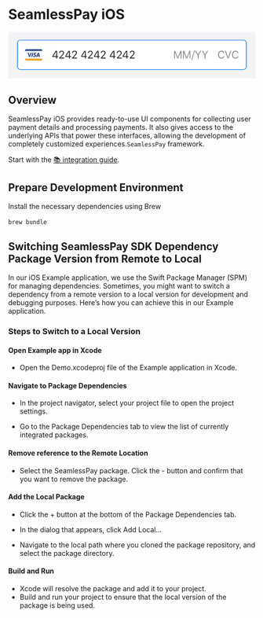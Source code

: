 # SeamlessPay iOS

![image](card-field.gif)

## Overview

SeamlessPay iOS provides ready-to-use UI components for collecting user payment details and processing payments. It also gives access to the underlying APIs that power these interfaces, allowing the development of completely customized experiences.`SeamlessPay` framework.

Start with the [📚 integration guide](https://docs.seamlesspay.com/ios-sdk).

## Prepare Development Environment

Install the necessary dependencies using Brew

`brew bundle`

## Switching SeamlessPay SDK Dependency Package Version from Remote to Local

In our iOS Example application, we use the Swift Package Manager (SPM) for managing dependencies. Sometimes, you might want to switch a dependency from a remote version to a local version for development and debugging purposes. Here’s how you can achieve this in our Example application.

### Steps to Switch to a Local Version

#### Open Example app in Xcode

- Open the Demo.xcodeproj file of the Example application in Xcode.

#### Navigate to Package Dependencies

- In the project navigator, select your project file to open the project settings.

- Go to the Package Dependencies tab to view the list of currently integrated packages.

#### Remove reference to the Remote Location

- Select the SeamlessPay package. Click the - button and confirm that you want to remove the package.

#### Add the Local Package

- Click the + button at the bottom of the Package Dependencies tab.

- In the dialog that appears, click Add Local...

- Navigate to the local path where you cloned the package repository, and select the package directory.

#### Build and Run

- Xcode will resolve the package and add it to your project.
- Build and run your project to ensure that the local version of the package is being used.
